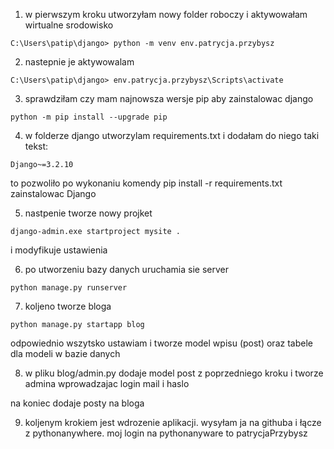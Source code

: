 1. w pierwszym kroku utworzyłam nowy folder roboczy i aktywowałam wirtualne srodowisko

``` 
C:\Users\patip\django> python -m venv env.patrycja.przybysz
```

2. nastepnie je aktywowalam

```
C:\Users\patip\django> env.patrycja.przybysz\Scripts\activate
```

3. sprawdziłam czy mam najnowsza wersje pip aby zainstalowac django

```
python -m pip install --upgrade pip
```
4. w folderze django utworzylam requirements.txt i dodałam do niego taki tekst:

```
Django~=3.2.10
```
to pozwoliło po wykonaniu komendy pip install -r requirements.txt zainstalowac Django

5. nastpenie tworze nowy projket 

```
django-admin.exe startproject mysite .
```
i modyfikuje ustawienia

6. po utworzeniu bazy danych uruchamia sie server 

```
python manage.py runserver
```
7. koljeno tworze bloga 

```
python manage.py startapp blog
```
odpowiednio wszytsko ustawiam i tworze model wpisu (post) oraz tabele dla modeli w bazie danych

8. w pliku blog/admin.py dodaje model post z poprzedniego kroku i tworze admina wprowadzajac login mail i haslo


na koniec dodaje posty na bloga

9. koljenym krokiem jest wdrozenie aplikacji. wysyłam ja na githuba i łącze z pythonanywhere.
 moj login na pythonanyware to patrycjaPrzybysz